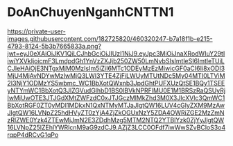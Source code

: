 # DoAnChuyenNganhCNTTN1
https://private-user-images.githubusercontent.com/182725820/460320247-b7a18f1b-e215-4793-8124-5b3b7665833a.png?jwt=eyJ0eXAiOiJKV1QiLCJhbGciOiJIUzI1NiJ9.eyJpc3MiOiJnaXRodWIuY29tIiwiYXVkIjoicmF3LmdpdGh1YnVzZXJjb250ZW50LmNvbSIsImtleSI6ImtleTUiLCJleHAiOjE3NTgxMjM0MzIsIm5iZiI6MTc1ODEyMzEzMiwicGF0aCI6Ii8xODI3MjU4MjAvNDYwMzIwMjQ3LWI3YTE4ZjFiLWUyMTUtNDc5My04MTI0LTViM2I3NjY1ODMzYS5wbmc_WC1BbXotQWxnb3JpdGhtPUFXUzQtSE1BQy1TSEEyNTYmWC1BbXotQ3JlZGVudGlhbD1BS0lBVkNPRFlMU0E1M1BRSzRaQSUyRjIwMjUwOTE3JTJGdXMtZWFzdC0xJTJGczMlMkZhd3M0X3JlcXVlc3QmWC1BbXotRGF0ZT0yMDI1MDkxN1QxNTMyMTJaJlgtQW16LUV4cGlyZXM9MzAwJlgtQW16LVNpZ25hdHVyZT0zYjA4ZjZkOGUxNzY5ZDA4OWRiZGE2MzZmNzRlZWE0Yzk4ZTEwMjJmN2E3ZDdhMzg5MTM2NTQ2YTBlYzk0ZjYyJlgtQW16LVNpZ25lZEhlYWRlcnM9aG9zdCJ9.AZjZ3LCC0OFdf7iwWwSZvBCloS3o4rqpP4dRCvG1qPo
